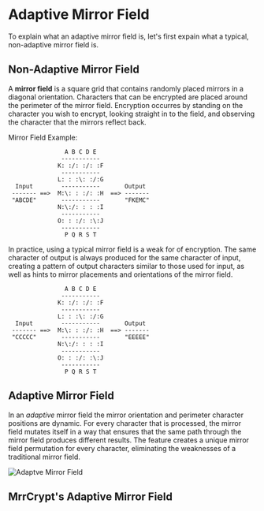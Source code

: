 Adaptive Mirror Field
=====================

To explain what an adaptive mirror field is, let's
first expain what a typical, non-adaptive mirror field is.

Non-Adaptive Mirror Field
-------------------------

A **mirror field** is a square grid that contains randomly placed mirrors
in a diagonal orientation. Characters that can be encrypted are placed
around the perimeter of the mirror field. Encryption occurres by standing
on the character you wish to encrypt, looking straight in to the field,
and observing the character that the mirrors reflect back.

Mirror Field Example:

```
                A B C D E
               -----------
              K: :/: :/: :F
               -----------
              L: : :\: :/:G
  Input        -----------       Output
 ------- ==>  M:\: : :/: :H  ==> -------
 "ABCDE"       -----------       "FKEMC"
              N:\:/: : : :I
               -----------
              O: : :/: :\:J
               -----------
                P Q R S T
```

In practice, using a typical mirror field is a weak for of encryption. The
same character of output is always produced for the same character of
input, creating a pattern of output characters similar to those used for input,
as well as hints to mirror placements and orientations of the mirror field.

```
                A B C D E
               -----------
              K: :/: :/: :F
               -----------
              L: : :\: :/:G
  Input        -----------       Output
 ------- ==>  M:\: : :/: :H  ==> -------
 "CCCCC"       -----------       "EEEEE"
              N:\:/: : : :I
               -----------
              O: : :/: :\:J
               -----------
                P Q R S T
```

Adaptive Mirror Field
---------------------

In an *adaptive* mirror field the mirror orientation and perimeter character positions are dynamic.
For every character that is processed, the mirror field mutates itself in a way that ensures that the same path through the mirror field produces different results.
The feature creates a unique mirror field permutation for every character, eliminating the weaknesses of a traditional mirror field.

![Adaptve Mirror Field](http://i.imgur.com/bKHZ9bl.gif)

MrrCrypt's Adaptive Mirror Field
--------------------------------
